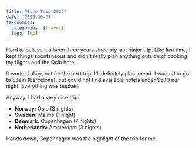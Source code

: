 ```yaml
---
title: "Euro Trip 2025"
date: "2025-10-07"
taxonomies:
  categories: [travel]
  tags: [me]
---
```


Hard to believe it's been three years since my last major trip. Like last time, I kept things spontaneous and didn't really plan anything outside of booking my flights and the Oslo hotel.

It worked okay, but for the next trip, I'll definitely plan ahead. I wanted to go to Spain (Barcelona), but could not find available hotels under $500 per night. Everything was booked!

Anyway, I had a very nice trip:

- **Norway:** Oslo (3 nights)
- **Sweden**: Malmo (1 night)
- **Denmark:** Copenhagen (7 nights)
- **Netherlands:** Amsterdam (3 nights)

Hands down, Copenhagen was the highlight of the trip for me.
